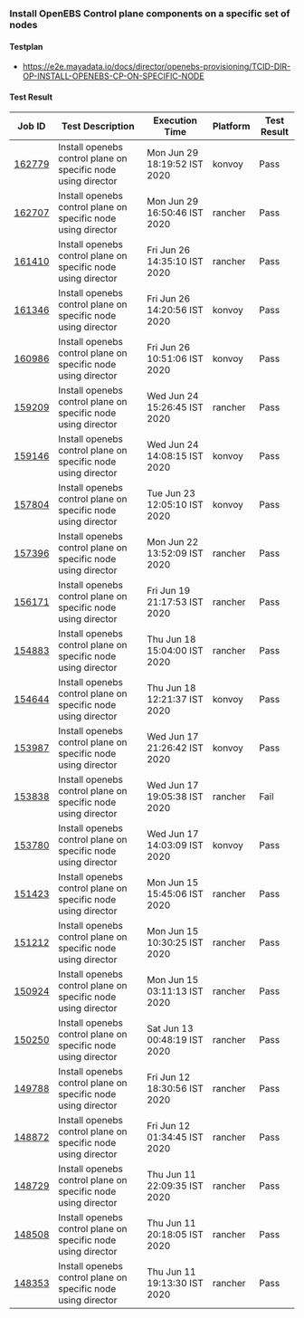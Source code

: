 ### Install OpenEBS Control plane components on a specific set of nodes

#### Testplan

- https://e2e.mayadata.io/docs/director/openebs-provisioning/TCID-DIR-OP-INSTALL-OPENEBS-CP-ON-SPECIFIC-NODE


#### Test Result
| Job ID |   Test Description         | Execution Time | Platform |Test Result   |
 |---------|---------------------------| --------------| -------- |--------|
|     <a href= "https://gitlab.mayadata.io/oep/oep-e2e-konvoy/-/jobs/162779">162779</a>           |  Install openebs control plane on specific node using director           | Mon Jun 29 18:19:52 IST 2020  | konvoy | Pass |
|     <a href= "https://gitlab.mayadata.io/oep/oep-e2e-rancher/-/jobs/162707">162707</a>           |  Install openebs control plane on specific node using director           | Mon Jun 29 16:50:46 IST 2020  | rancher | Pass |
|     <a href= "https://gitlab.mayadata.io/oep/oep-e2e-rancher/-/jobs/161410">161410</a>           |  Install openebs control plane on specific node using director           | Fri Jun 26 14:35:10 IST 2020  | rancher | Pass |
|     <a href= "https://gitlab.mayadata.io/oep/oep-e2e-konvoy/-/jobs/161346">161346</a>           |  Install openebs control plane on specific node using director           | Fri Jun 26 14:20:56 IST 2020  | konvoy | Pass |
|     <a href= "https://gitlab.mayadata.io/oep/oep-e2e-konvoy/-/jobs/160986">160986</a>           |  Install openebs control plane on specific node using director           | Fri Jun 26 10:51:06 IST 2020  | konvoy | Pass |
|     <a href= "https://gitlab.mayadata.io/oep/oep-e2e-rancher/-/jobs/159209">159209</a>           |  Install openebs control plane on specific node using director           | Wed Jun 24 15:26:45 IST 2020  | rancher | Pass |
|     <a href= "https://gitlab.mayadata.io/oep/oep-e2e-konvoy/-/jobs/159146">159146</a>           |  Install openebs control plane on specific node using director           | Wed Jun 24 14:08:15 IST 2020  | konvoy | Pass |
|     <a href= "https://gitlab.mayadata.io/oep/oep-e2e-konvoy/-/jobs/157804">157804</a>           |  Install openebs control plane on specific node using director           | Tue Jun 23 12:05:10 IST 2020  | konvoy | Pass |
|     <a href= "https://gitlab.mayadata.io/oep/oep-e2e-rancher/-/jobs/157396">157396</a>           |  Install openebs control plane on specific node using director           | Mon Jun 22 13:52:09 IST 2020  | rancher | Pass |
|     <a href= "https://gitlab.mayadata.io/oep/oep-e2e-rancher/-/jobs/156171">156171</a>           |  Install openebs control plane on specific node using director           | Fri Jun 19 21:17:53 IST 2020  | rancher | Pass |
|     <a href= "https://gitlab.mayadata.io/oep/oep-e2e-rancher/-/jobs/154883">154883</a>           |  Install openebs control plane on specific node using director           | Thu Jun 18 15:04:00 IST 2020  | rancher | Pass |
|     <a href= "https://gitlab.mayadata.io/oep/oep-e2e-konvoy/-/jobs/154644">154644</a>           |  Install openebs control plane on specific node using director           | Thu Jun 18 12:21:37 IST 2020  | konvoy | Pass |
|     <a href= "https://gitlab.mayadata.io/oep/oep-e2e-konvoy/-/jobs/153987">153987</a>           |  Install openebs control plane on specific node using director           | Wed Jun 17 21:26:42 IST 2020  | konvoy | Pass |
|     <a href= "https://gitlab.mayadata.io/oep/oep-e2e-rancher/-/jobs/153838">153838</a>           |  Install openebs control plane on specific node using director           | Wed Jun 17 19:05:38 IST 2020  | rancher | Fail |
|     <a href= "https://gitlab.mayadata.io/oep/oep-e2e-konvoy/-/jobs/153780">153780</a>           |  Install openebs control plane on specific node using director           | Wed Jun 17 14:03:09 IST 2020  | konvoy | Pass |
|     <a href= "https://gitlab.mayadata.io/oep/oep-e2e-rancher/-/jobs/151423">151423</a>           |  Install openebs control plane on specific node using director           | Mon Jun 15 15:45:06 IST 2020  | rancher | Pass |
|     <a href= "https://gitlab.mayadata.io/oep/oep-e2e-rancher/-/jobs/151212">151212</a>           |  Install openebs control plane on specific node using director           | Mon Jun 15 10:30:25 IST 2020  | rancher | Pass |
|     <a href= "https://gitlab.mayadata.io/oep/oep-e2e-rancher/-/jobs/150924">150924</a>           |  Install openebs control plane on specific node using director           | Mon Jun 15 03:11:13 IST 2020  | rancher | Pass |
|     <a href= "https://gitlab.mayadata.io/oep/oep-e2e-rancher/-/jobs/150250">150250</a>           |  Install openebs control plane on specific node using director           | Sat Jun 13 00:48:19 IST 2020  | rancher | Pass |
|     <a href= "https://gitlab.mayadata.io/oep/oep-e2e-rancher/-/jobs/149788">149788</a>           |  Install openebs control plane on specific node using director           | Fri Jun 12 18:30:56 IST 2020  | rancher | Pass |
|     <a href= "https://gitlab.mayadata.io/oep/oep-e2e-rancher/-/jobs/148872">148872</a>           |  Install openebs control plane on specific node using director           | Fri Jun 12 01:34:45 IST 2020  | rancher | Pass |
|     <a href= "https://gitlab.mayadata.io/oep/oep-e2e-rancher/-/jobs/148729">148729</a>           |  Install openebs control plane on specific node using director           | Thu Jun 11 22:09:35 IST 2020  | rancher | Pass |
|     <a href= "https://gitlab.mayadata.io/oep/oep-e2e-rancher/-/jobs/148508">148508</a>           |  Install openebs control plane on specific node using director           | Thu Jun 11 20:18:05 IST 2020  | rancher | Pass |
 |    <a href= "https://gitlab.mayadata.io/oep/oep-e2e-rancher/-/jobs/148353">148353</a>   |  Install openebs control plane on specific node using director           |  Thu Jun 11 19:13:30 IST 2020     |rancher  |Pass  |
